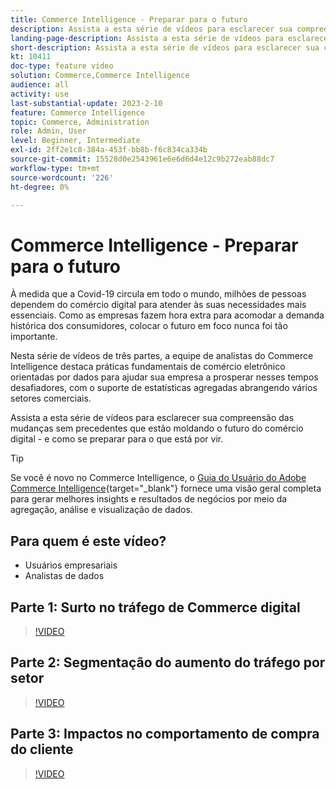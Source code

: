 ```yaml
---
title: Commerce Intelligence - Preparar para o futuro
description: Assista a esta série de vídeos para esclarecer sua compreensão das mudanças sem precedentes que estão moldando o futuro do comércio digital.
landing-page-description: Assista a esta série de vídeos para esclarecer sua compreensão das mudanças sem precedentes que estão moldando o futuro do comércio digital.
short-description: Assista a esta série de vídeos para esclarecer sua compreensão das mudanças sem precedentes que estão moldando o futuro do comércio digital.
kt: 10411
doc-type: feature video
solution: Commerce,Commerce Intelligence
audience: all
activity: use
last-substantial-update: 2023-2-10
feature: Commerce Intelligence
topic: Commerce, Administration
role: Admin, User
level: Beginner, Intermediate
exl-id: 2ff2e1c8-384a-453f-bb8b-f6c834ca334b
source-git-commit: 15528d0e2543961e6e6d6d4e12c9b272eab88dc7
workflow-type: tm+mt
source-wordcount: '226'
ht-degree: 0%

---
```


# Commerce Intelligence - Preparar para o futuro

À medida que a Covid-19 circula em todo o mundo, milhões de pessoas dependem do comércio digital para atender às suas necessidades mais essenciais. Como as empresas fazem hora extra para acomodar a demanda histórica dos consumidores, colocar o futuro em foco nunca foi tão importante.

Nesta série de vídeos de três partes, a equipe de analistas do Commerce Intelligence destaca práticas fundamentais de comércio eletrônico orientadas por dados para ajudar sua empresa a prosperar nesses tempos desafiadores, com o suporte de estatísticas agregadas abrangendo vários setores comerciais.

Assista a esta série de vídeos para esclarecer sua compreensão das mudanças sem precedentes que estão moldando o futuro do comércio digital - e como se preparar para o que está por vir.

>[!TIP]
>
>Se você é novo no Commerce Intelligence, o [Guia do Usuário do Adobe Commerce Intelligence](https://experienceleague.adobe.com/docs/commerce-business-intelligence/mbi/guide-overview.html){target="_blank"} fornece uma visão geral completa para gerar melhores insights e resultados de negócios por meio da agregação, análise e visualização de dados.

## Para quem é este vídeo?

- Usuários empresariais
- Analistas de dados

## Parte 1: Surto no tráfego de Commerce digital

>[!VIDEO](https://video.tv.adobe.com/v/342498?quality=12&learn=on)

## Parte 2: Segmentação do aumento do tráfego por setor

>[!VIDEO](https://video.tv.adobe.com/v/342499?quality=12&learn=on)

## Parte 3: Impactos no comportamento de compra do cliente

>[!VIDEO](https://video.tv.adobe.com/v/342500?quality=12&learn=on)
